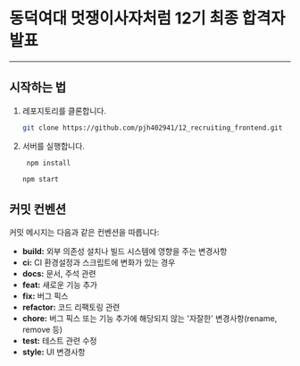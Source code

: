 # 동덕여대 멋쟁이사자처럼 12기 최종 합격자 발표
---

## 시작하는 법
1. 레포지토리를 클론합니다.
    ```bash
    git clone https://github.com/pjh402941/12_recruiting_frontend.git
    ```

2. 서버를 실행합니다.
   ```bash
    npm install
    ```
    ```bash
    npm start
    ```

## 커밋 컨벤션
커밋 메시지는 다음과 같은 컨벤션을 따릅니다:

- **build:** 외부 의존성 설치나 빌드 시스템에 영향을 주는 변경사항
- **ci:** CI 환경설정과 스크립트에 변화가 있는 경우
- **docs:** 문서, 주석 관련
- **feat:** 새로운 기능 추가
- **fix:** 버그 픽스
- **refactor:** 코드 리팩토링 관련
- **chore:** 버그 픽스 또는 기능 추가에 해당되지 않는 '자잘한' 변경사항(rename, remove 등)
- **test:** 테스트 관련 수정
- **style:** UI 변경사항
